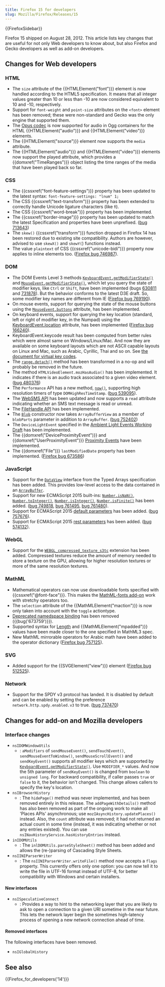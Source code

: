 ```yaml
---
title: Firefox 15 for developers
slug: Mozilla/Firefox/Releases/15
---
```


{{FirefoxSidebar}}

Firefox 15 shipped on August 28, 2012. This article lists key changes that are useful for not only Web developers to know about, but also Firefox and Gecko developers as well as add-on developers.

## Changes for Web developers

### HTML

- The `size` attribute of the {{HTMLElement("font")}} element is now handled according to the HTML5 specification. It means that all integer values greater than 10 or less than -10 are now considered equivalent to 10 and -10, respectively.
- Support for `font-weight` and `point-size` attributes on the `<font>` element has been removed; these were non-standard and Gecko was the only engine that supported them.
- The [Opus codec](https://www.opus-codec.org/) is now supported for audio in Ogg containers for the HTML {{HTMLElement("audio")}} and {{HTMLElement("video")}} elements.
- The {{HTMLElement("source")}} element now supports the `media` attribute.
- The {{HTMLElement("audio")}} and {{HTMLElement("video")}} elements now support the played attribute, which provides a {{domxref("TimeRanges")}} object listing the time ranges of the media that have been played back so far.

### CSS

- The {{cssxref("font-feature-settings")}} property has been updated to the latest syntax: `font-feature-settings: "lnum" 1;`
- The CSS {{cssxref("text-transform")}} property has been extended to correctly handle Unicode ligature characters (like `ﬁ`).
- The CSS {{cssxref("word-break")}} property has been implemented.
- The {{cssxref("border-image")}} property has been updated to match the latest Specification and properties have been unprefixed. ([bug 713643](https://bugzil.la/713643))
- The `skew()` {{cssxref("transform")}} function dropped in Firefox 14 has been restored due to existing site compatibility. Authors are however, advised to use `skewX()` and `skewY(`) functions instead.
- The value `plaintext` of CSS {{cssxref("unicode-bidi")}} property now applies to inline elements too. ([Firefox bug 746987](https://bugzil.la/746987)).

### DOM

- The DOM Events Level 3 methods [`KeyboardEvent.getModifierState()`](/en-US/docs/Web/API/KeyboardEvent#getmodifierstate%28%29) and [`MouseEvent.getModifierState()`](/en-US/docs/Web/API/MouseEvent#getmodifierstate%28%29), which let you query the state of modifier keys, like `Ctrl` or `Shift`, have been implemented (bugs [630811](https://bugzil.la/630811) and [731878](https://bugzil.la/731878)). But the behavior conforms to the latest D3E draft. So, some modifier key names are different from IE ([Firefox bug 769190](https://bugzil.la/769190)).
- On mouse events, support for querying the state of the mouse buttons using the [`MouseEvent.buttons`](/en-US/docs/Web/API/MouseEvent) attribute, has been implemented.
- On keyboard events, support for querying the key location (standard, left or right of modifier key, in the Numpad) using the [KeyboardEvent.location](/en-US/docs/Web/API/KeyboardEvent#attributes_location) attribute, has been implemented ([Firefox bug 166240](https://bugzil.la/166240)).
- KeyboardEvent.keycode result has been computed from better rules which were almost same on Windows/Linux/Mac. And now they are available on some keyboard layouts which are not ASCII capable layouts on Linux and Mac, such as Arabic, Cyrillic, Thai and so on. See [the document for virtual key codes](/en-US/docs/Web/API/KeyboardEvent#virtual_key_codes).
- The [`range.detach()`](/en-US/docs/Web/API/Range/detach) method has been transformed in a no-op and will probably be removed in the future.
- The method `HTMLVideoElement.mozHasAudio()` has been implemented. It indicates if there is an audio track associated to a given video element. ([bug 480376](https://bugzil.la/480376))
- The `Performance` API has a new method, [`now()`](/en-US/docs/Web/API/Performance/now), supporting high resolution timers of type `DOMHighResTimeStamp`. ([bug 539095](https://bugzil.la/539095)).
- The [WebSMS API](https://web.archive.org/web/20210620092659/https://developer.mozilla.org/en-US/docs/Archive/B2G_OS/API/Mobile_Messaging_API) has been updated and now supports a `read` attribute indicating whether an SMS text message is read or unread.
- The [FileHandle API](https://wiki.mozilla.org/WebAPI/FileHandleAPI) has been implemented.
- The [`Blob`](/en-US/docs/Web/API/Blob) constructor now takes `ArrayBufferView` as a member of `blobParts` parameter in addition to `ArrayBuffer`. ([bug 752402](https://bugzil.la/752402))
- The `DeviceLightEvent` specified in the [Ambient Light Events Working Draft](https://www.w3.org/TR/ambient-light/) has been implemented.
- The {{domxref("DeviceProximityEvent")}} and {{domxref("UserProximityEvent")}} [Proximity Events](https://www.w3.org/TR/proximity/) have been implemented.
- The {{domxref("File")}} `lastModifiedDate` property has been implemented. ([Firefox bug 673586](https://bugzil.la/673586))

### JavaScript

- Support for the [`DataView`](/en-US/docs/Web/JavaScript/Reference/Global_Objects/DataView) interface from the Typed Arrays specification has been added. This provides low-level access to the data contained in an [`ArrayBuffer`](/en-US/docs/Web/JavaScript/Reference/Global_Objects/ArrayBuffer).
- Support for new ECMAScript 2015 built-ins: [`Number.isNaN()`](/en-US/docs/Web/JavaScript/Reference/Global_Objects/Number/isNaN), [`Number.toInteger()`](https://web.archive.org/web/20200204124547/https://developer.mozilla.org/en-US/docs/Web/JavaScript/Reference/Global_Objects/Number/toInteger), [`Number.isInteger()`](/en-US/docs/Web/JavaScript/Reference/Global_Objects/Number/isInteger), [`Number.isFinite()`](/en-US/docs/Web/JavaScript/Reference/Global_Objects/Number/isFinite) has been added. ([bug 749818](https://bugzil.la/749818), [bug 761495](https://bugzil.la/761495), [bug 761480](https://bugzil.la/749818)).
- Support for ECMAScript 2015 [default parameters](/en-US/docs/Web/JavaScript/Reference/Functions/Default_parameters) has been added. ([bug 757676](https://bugzil.la/757676)).
- Support for ECMAScript 2015 [rest parameters](/en-US/docs/Web/JavaScript/Reference/Functions/rest_parameters) has been added. ([bug 574132](https://bugzil.la/574132)).

### WebGL

- Support for the [`WEBGL_compressed_texture_s3tc`](/en-US/docs/Web/API/WebGL_API/Using_Extensions#webgl_compressed_texture_s3tc) extension has been added. Compressed textures reduce the amount of memory needed to store a texture on the GPU, allowing for higher resolution textures or more of the same resolution textures.

### MathML

- Mathematical operators can now use downloadable fonts specified with {{cssxref("@font-face")}}. This makes the [MathML-fonts add-on](https://addons.mozilla.org/en-US/firefox/addon/mathml-fonts/) work with stretchy operators too.
- The `selection` attribute of the {{MathMLElement("maction")}} is now only taken into account with the `toggle` actiontype.
- [Deprecated namedspace binding](https://www.w3.org/TR/MathML3/chapter3.html#id.3.3.4.2.1) has been removed ({{bug('673759')}}).
- Supported syntax for [Length](/en-US/docs/Web/MathML/Attribute/Values) and {{MathMLElement("mpadded")}} values have been made closer to the one specified in MathML3 spec.
- New MathML mirrorable operators for Arabic math have been added to the operator dictionary ([Firefox bug 757125](https://bugzil.la/757125)).

### SVG

- Added support for the {{SVGElement("view")}} element ([Firefox bug 512525](https://bugzil.la/512525)).

### Network

- Support for the SPDY v3 protocol has landed. It is disabled by default and can be enabled by setting the preference `network.http.spdy.enabled.v3` to true. ([bug 737470](https://bugzil.la/737470))

## Changes for add-on and Mozilla developers

### Interface changes

- `nsIDOMWindowUtils`
  - : `aModifiers` of `sendMouseEvent()`, `sendTouchEvent()`, `sendMouseEventToWindow()`, `sendMouseScrollEvent()` and `sendKeyEvent()` supports all modifier keys which are supported by [`KeyboardEvent.getModifierState()`](/en-US/docs/Web/API/KeyboardEvent#getmodifierstate%28%29). Use `MODIFIER_*` values. And now the 5th parameter of `sendKeyEvent()` is changed from `boolean` to `unsigned long`. For backward compatibility, if caller passes `true` or `false` to it, the behavior isn't changed. This change allows callers to specify the key's location.
- `nsIBrowserHistory`
  - : The `hidePage()` method was never implemented, and has been removed entirely in this release. The `addPageWithDetails()` method has also been removed as part of the ongoing work to make all 'Places APIs' asynchronous; use `mozIAsyncHistory.updatePlaces()` instead. Also, the `count` attribute was removed; it had not returned an actual count in some time (instead, it was indicating whether or not any entries existed). You can use `nsINavHistoryService.hasHistoryEntries` instead.
- `inIDOMUtils`
  - : The `inlDOMUtils.parseStyleSheet()` method has been added and allows the (re-)parsing of Cascading Style Sheets.
- `nsIINIParserWriter`
  - : The `nsIINIParserWriter.writeFile()` method now accepts a `flags` property. This currently offers only one option: you can now tell it to write the file in UTF-16 format instead of UTF-8, for better compatibility with Windows and certain installers.

#### New interfaces

- `nsISpeculativeConnect`
  - : Provides a way to hint to the networking layer that you are likely to ask to open a connection to a given URI sometime in the near future. This lets the network layer begin the sometimes high-latency process of opening a new network connection ahead of time.

#### Removed interfaces

The following interfaces have been removed.

- `nsIGlobalHistory`

## See also

{{Firefox_for_developers('14')}}
